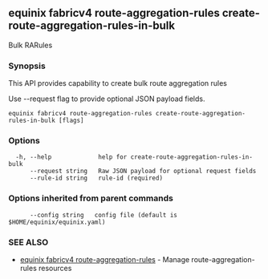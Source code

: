 ## equinix fabricv4 route-aggregation-rules create-route-aggregation-rules-in-bulk

Bulk RARules

### Synopsis

This API provides capability to create bulk route aggregation rules

Use --request flag to provide optional JSON payload fields.

```
equinix fabricv4 route-aggregation-rules create-route-aggregation-rules-in-bulk [flags]
```

### Options

```
  -h, --help             help for create-route-aggregation-rules-in-bulk
      --request string   Raw JSON payload for optional request fields
      --rule-id string   rule-id (required)
```

### Options inherited from parent commands

```
      --config string   config file (default is $HOME/equinix/equinix.yaml)
```

### SEE ALSO

* [equinix fabricv4 route-aggregation-rules](equinix_fabricv4_route-aggregation-rules.md)	 - Manage route-aggregation-rules resources

